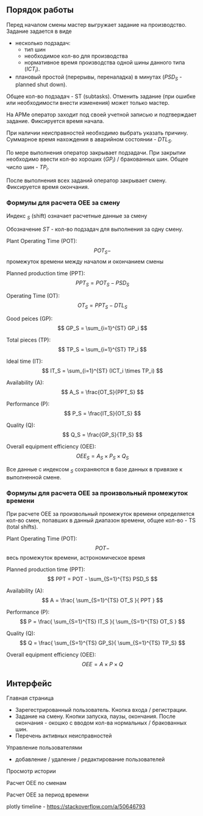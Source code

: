 
## Порядок работы

Перед началом смены мастер выгружает задание на производство. Задание задается в виде
- несколько подзадач:
	- тип шин
	- необходимое кол-во для производства
	- нормативное время производства одной шины данного типа ($ICT_i$).
- плановый простой (перерывы, переналадка) в минутах ($PSD_S$ - planned shut down).

Общее кол-во подзадач - ST (subtasks). Отменить задание (при ошибке или необходимости внести изменения) может только мастер.

На АРМе оператор заходит под своей учетной записью и подтверждает задание. Фиксируется время начала.

При наличии неисправностей необходимо выбрать указать причину. Суммарное время нахождения в аварийном состоянии - $DTL_S$.

По мере выполнения оператор закрывает подзадачи. При закрытии необходимо ввести кол-во хороших ($GP_i$) / бракованных шин. Общее число шин - $TP_i$.

После выполнения всех заданий оператор закрывает смену. Фиксируется время окончания.

### Формулы для расчета OEE за смену

Индекс $_S$ (shift) означает расчетные данные за смену

Обозначение $ST$ - кол-во подзадач для выполнения за одну смену.

Plant Operating Time (POT):
$$ POT_S - $$ промежуток времени между началом и окончанием смены

Planned production time (PPT):
$$ PPT_S = POT_S - PSD_S $$

Operating Time (OT):
$$ OT_S = PPT_S - DTL_S$$

Good peices (GP):
$$ GP_S = \sum_{i=1}^{ST} GP_i $$

Total pieces (TP):
$$ TP_S = \sum_{i=1}^{ST} TP_i $$

Ideal time (IT):
$$ IT_S = \sum_{i=1}^{ST} (ICT_i \times TP_i) $$

Availability (A):
$$ A_S = \frac{OT_S}{PPT_S} $$

Performance (P):
$$ P_S = \frac{IT_S}{OT_S} $$

Quality (Q):
$$ Q_S = \frac{GP_S}{TP_S} $$

Overall equipment efficiency (OEE):
$$ OEE_S = A_S \times P_S \times Q_S $$

Все данные с индексом $_S$ сохраняются в базе данных в привязке к выполненной смене.

### Формулы для расчета OEE за произвольный промежуток времени

При расчете OEE за произвольный промежуток времени определяется кол-во смен, попавших в данный диапазон времени, общее кол-во - TS (total shifts).

Plant Operating Time (POT):
$$ POT - $$ весь промежуток времени, астрономическое время

Planned production time (PPT):
$$ PPT = POT - \sum_{S=1}^{TS} PSD_S $$

Availability (A):
$$ A = \frac{ \sum_{S=1}^{TS} OT_S }{ PPT } $$

Performance (P):
$$ P = \frac{ \sum_{S=1}^{TS} IT_S }{ \sum_{S=1}^{TS} OT_S } $$

Quality (Q):
$$ Q = \frac{ \sum_{S=1}^{TS} GP_S}{ \sum_{S=1}^{TS} TP_S} $$

Overall equipment efficiency (OEE):
$$ OEE = A \times P \times Q $$

## Интерфейс

Главная страница

- Зарегестрированный пользователь. Кнопка входа / регистрации.
- Задание на смену. Кнопки запуска, паузы, окончания. После окончания - окошко с вводом кол-ва нормальных / бракованных шин.
- Перечень активных неисправностей

Управление пользователями
- добавление / удаление / редактирование пользователей

Просмотр истории

Расчет OEE по сменам

Расчет OEE за период времени




plotly timeline - https://stackoverflow.com/a/50646793